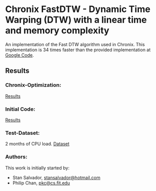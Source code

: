 # Chronix FastDTW - Dynamic Time Warping (DTW) with a linear time and memory complexity 

An implementation of the Fast DTW algorithm used in Chronix.
This implementation is 34 times faster than the provided implementation at [Google Code](http://code.google.com/p/fastdtw/).
## Results
### Chronix-Optimization:
[Results](https://github.com/ChronixDB/chronix.fastdtw/blob/master/results/chronix-optimization.csv)
### Initial Code:
[Results](https://github.com/ChronixDB/chronix.fastdtw/blob/master/results/source-runtime.csv)
### Test-Dataset:
2 months of CPU load.
[Dataset](https://github.com/ChronixDB/chronix.fastdtw/blob/master/src/test/resources/CPU-Load.csv)
### Authors:
This work is initially started by:
- Stan Salvador, stansalvador@hotmail.com
- Philip Chan, pkc@cs.fit.edu
